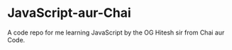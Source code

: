 # JavaScript-aur-Chai
A code repo for me learning JavaScript by the OG Hitesh sir from Chai aur Code.
